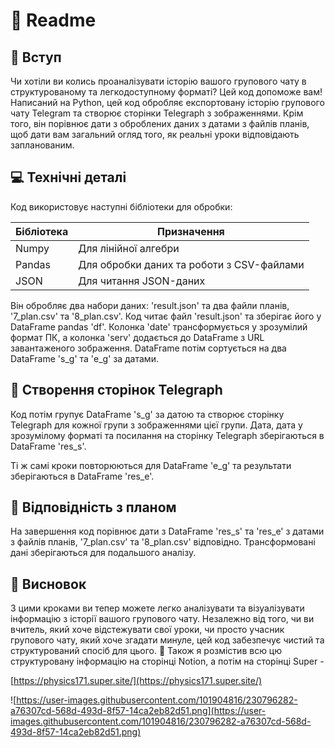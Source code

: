 # 📝 Readme

## 🔎 Вступ

Чи хотіли ви колись проаналізувати історію вашого групового чату в структурованому та легкодоступному форматі? Цей код допоможе вам! Написаний на Python, цей код обробляє експортовану історію групового чату Telegram та створює сторінки Telegraph з зображеннями. Крім того, він порівнює дати з оброблених даних з датами з файлів планів, щоб дати вам загальний огляд того, як реальні уроки відповідають запланованим.

## 💻 Технічні деталі

Код використовує наступні бібліотеки для обробки:

| Бібліотека | Призначення |
| --- | --- |
| Numpy | Для лінійної алгебри |
| Pandas | Для обробки даних та роботи з CSV-файлами |
| JSON | Для читання JSON-даних |

Він обробляє два набори даних: 'result.json' та два файли планів, '7_plan.csv' та '8_plan.csv'. Код читає файл 'result.json' та зберігає його у DataFrame pandas 'df'. Колонка 'date' трансформується у зрозумілий формат ПК, а колонка 'serv' додається до DataFrame з URL завантаженого зображення. DataFrame потім сортується на два DataFrame 's_g' та 'e_g' за датами.

## 🎨 Створення сторінок Telegraph

Код потім групує DataFrame 's_g' за датою та створює сторінку Telegraph для кожної групи з зображеннями цієї групи. Дата, дата у зрозумілому форматі та посилання на сторінку Telegraph зберігаються в DataFrame 'res_s'.

Ті ж самі кроки повторюються для DataFrame 'e_g' та результати зберігаються в DataFrame 'res_e'.

## 📅 Відповідність з планом

На завершення код порівнює дати з DataFrame 'res_s' та 'res_e' з датами з файлів планів, '7_plan.csv' та '8_plan.csv' відповідно. Трансформовані дані зберігаються для подальшого аналізу.

## 🏁 Висновок

З цими кроками ви тепер можете легко аналізувати та візуалізувати інформацію з історії вашого групового чату. Незалежно від того, чи ви вчитель, який хоче відстежувати свої уроки, чи просто учасник групового чату, який хоче згадати минуле, цей код забезпечує чистий та структурований спосіб для цього. 🎉
Також я розмістив всю цю структуровану інформацію на сторінці Notion, а потім на сторінці Super -

[https://physics171.super.site/](https://physics171.super.site/)

![https://user-images.githubusercontent.com/101904816/230796282-a76307cd-568d-493d-8f57-14ca2eb82d51.png](https://user-images.githubusercontent.com/101904816/230796282-a76307cd-568d-493d-8f57-14ca2eb82d51.png)

